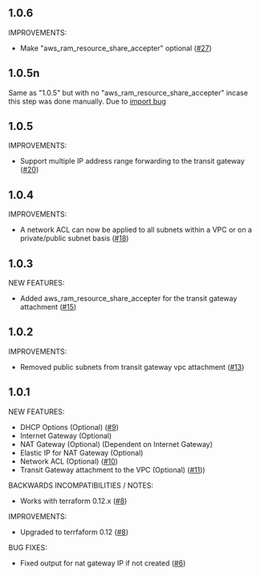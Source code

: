 ## 1.0.6

IMPROVEMENTS:
* Make "aws_ram_resource_share_accepter" optional ([#27](https://github.com/zoitech/terraform-aws-network/issues/27))

## 1.0.5n

Same as "1.0.5" but with no "aws_ram_resource_share_accepter" incase this step was done manually. Due to [import bug](https://github.com/terraform-providers/terraform-provider-aws/issues/10186)

## 1.0.5

IMPROVEMENTS:
* Support multiple IP address range forwarding to the transit gateway ([#20](https://github.com/zoitech/terraform-aws-network/issues/20))

## 1.0.4

IMPROVEMENTS:
* A network ACL can now be applied to all subnets within a VPC or on a private/public subnet basis ([#18](https://github.com/zoitech/terraform-aws-network/issues/18))

## 1.0.3

NEW FEATURES:
* Added aws_ram_resource_share_accepter for the transit gateway attachment ([#15](https://github.com/zoitech/terraform-aws-network/issues/15))

## 1.0.2

IMPROVEMENTS:
* Removed public subnets from transit gateway vpc attachment ([#13](https://github.com/zoitech/terraform-aws-network/issues/13))

## 1.0.1

NEW FEATURES:
* DHCP Options (Optional) ([#9](https://github.com/zoitech/terraform-aws-network/issues/9))
* Internet Gateway (Optional)
* NAT Gateway (Optional) (Dependent on Internet Gateway)
* Elastic IP for NAT Gateway (Optional)
* Network ACL (Optional) ([#10](https://github.com/zoitech/terraform-aws-network/issues/10))
* Transit Gateway attachment to the VPC (Optional) ([#11](https://github.com/zoitech/terraform-aws-network/issues/11)))

BACKWARDS INCOMPATIBILITIES / NOTES:
* Works with terraform 0.12.x ([#8](https://github.com/zoitech/terraform-aws-network/issues/8))

IMPROVEMENTS:
* Upgraded to terrfaform 0.12 ([#8](https://github.com/zoitech/terraform-aws-network/issues/8))

BUG FIXES:
* Fixed output for nat gateway IP if not created ([#6](https://github.com/zoitech/terraform-aws-network/issues/6))